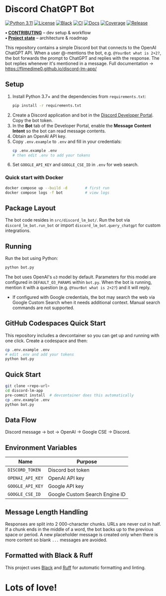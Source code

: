 # Discord ChatGPT Bot

[![Python 3.11](https://img.shields.io/badge/python-3.11-blue)](https://github.com/flimedime0/discord-lm-app)
[![License](https://img.shields.io/badge/license-MIT-green)](https://github.com/flimedime0/discord-lm-app/blob/main/LICENSE)
[![Black](https://img.shields.io/badge/code%20style-black-000000)](https://github.com/psf/black)
[![CI](https://github.com/flimedime0/discord-lm-app/actions/workflows/ci.yml/badge.svg)](https://github.com/flimedime0/discord-lm-app/actions/workflows/ci.yml)
[![Docs](https://img.shields.io/badge/docs-site-blue)](https://flimedime0.github.io/discord-lm-app/)
[![Coverage](https://codecov.io/gh/flimedime0/discord-lm-app/branch/main/graph/badge.svg)](https://codecov.io/gh/flimedime0/discord-lm-app)
[![Release](https://img.shields.io/github/v/release/flimedime0/discord-lm-app)](https://github.com/flimedime0/discord-lm-app/releases)

**• [CONTRIBUTING](CONTRIBUTING.md)** – dev setup & workflow  
**• [Project state](PROJECT_STATE.md)** – architecture & roadmap

This repository contains a simple Discord bot that connects to the OpenAI ChatGPT API. When a user @-mentions the bot, e.g. `@YourBot what is 2+2?`, the bot forwards the prompt to ChatGPT and replies with the response. The bot replies whenever it's mentioned in a message.
Full documentation → <https://flimedime0.github.io/discord-lm-app/>

## Setup

1. Install Python 3.7+ and the dependencies from `requirements.txt`:
   ```bash
   pip install -r requirements.txt
   ```
2. Create a Discord application and bot in the [Discord Developer Portal](https://discord.com/developers/applications). Copy the bot token.
3. In the **Bot** tab of the Developer Portal, enable the **Message Content Intent** so the bot can read message contents.
4. Obtain an OpenAI API key.
5. Copy `.env.example` to `.env` and fill in your credentials:
   ```bash
   cp .env.example .env
   # then edit .env to add your tokens
   ```
6. Set `GOOGLE_API_KEY` and `GOOGLE_CSE_ID` in `.env` for web search.

### Quick start with Docker

```bash
docker compose up --build -d        # first run
docker compose logs -f bot          # view logs
```

## Package Layout

The bot code resides in `src/discord_lm_bot/`. Run the bot via `discord_lm_bot.run_bot`
or import `discord_lm_bot.query_chatgpt` for custom integrations.

## Running

Run the bot using Python:

```bash
python bot.py
```

The bot uses OpenAI's `o3` model by default. Parameters for this model are
configured in `DEFAULT_O3_PARAMS` within `bot.py`.
When the bot is running, mention it with a question (e.g. `@YourBot what is 2+2?`) and it will reply.
- If configured with Google credentials, the bot may search the web via Google Custom Search when it needs additional context. Manual search commands are not supported.

## GitHub Codespaces Quick Start

This repository includes a devcontainer so you can get up and running with one click.
Create a codespace and then:

```bash
cp .env.example .env
# edit .env and add your tokens
python bot.py
```

## Quick Start

```bash
git clone <repo-url>
cd discord-lm-app
pre-commit install  # devcontainer does this automatically
cp .env.example .env
python bot.py
```

## Data Flow

Discord message → bot → OpenAI → Google CSE → Discord.

## Environment Variables

| Name | Purpose |
|------|---------|
| `DISCORD_TOKEN` | Discord bot token |
| `OPENAI_API_KEY` | OpenAI API key |
| `GOOGLE_API_KEY` | Google API key |
| `GOOGLE_CSE_ID` | Google Custom Search Engine ID |

## Message Length Handling

Responses are split into 2 000-character chunks. URLs are never cut in half.
If a chunk ends in the middle of a word, the bot backs up to the previous
space or period. A new placeholder message is created only when there is more
content so blank `...` messages are avoided.

## Formatted with Black & Ruff

This project uses [Black](https://github.com/psf/black) and
[Ruff](https://github.com/astral-sh/ruff) for automatic formatting and linting.

# Lots of love! 
